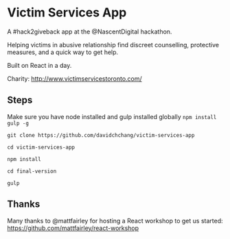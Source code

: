 # Victim Services App

A #hack2giveback app at the @NascentDigital hackathon.

Helping victims in abusive relationship find discreet counselling, protective measures, and a quick way to get help.

Built on React in a day.

Charity: http://www.victimservicestoronto.com/

## Steps

Make sure you have node installed and gulp installed globally
`npm install gulp -g`

`git clone https://github.com/davidchchang/victim-services-app`

`cd victim-services-app`

`npm install`

`cd final-version`

`gulp`

## Thanks

Many thanks to @mattfairley for hosting a React workshop to get us started: https://github.com/mattfairley/react-workshop